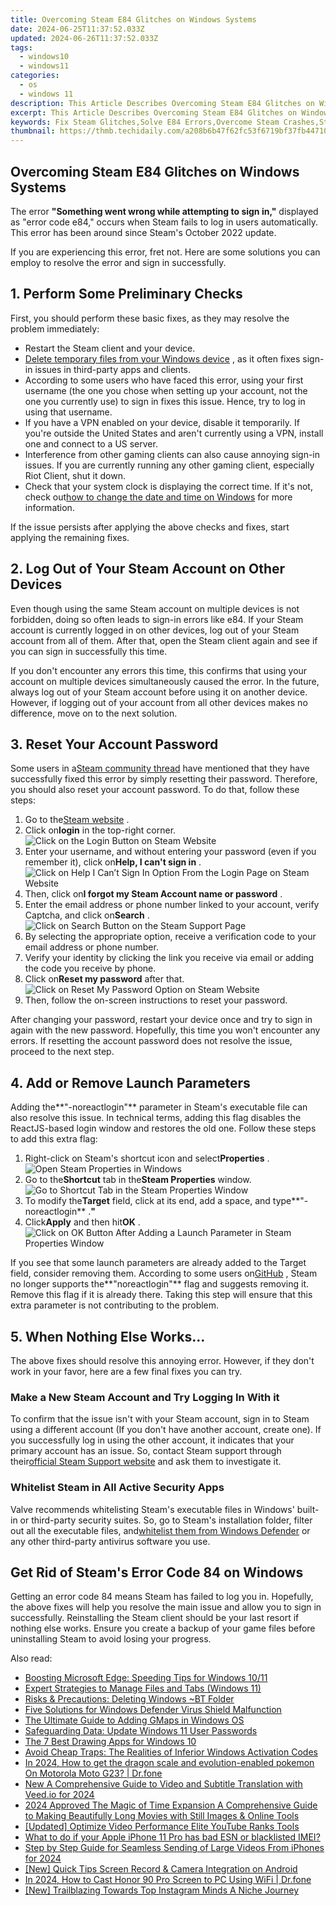 ```yaml
---
title: Overcoming Steam E84 Glitches on Windows Systems
date: 2024-06-25T11:37:52.033Z
updated: 2024-06-26T11:37:52.033Z
tags:
  - windows10
  - windows11
categories:
  - os
  - windows 11
description: This Article Describes Overcoming Steam E84 Glitches on Windows Systems
excerpt: This Article Describes Overcoming Steam E84 Glitches on Windows Systems
keywords: Fix Steam Glitches,Solve E84 Errors,Overcome Steam Crashes,Stop Game Freezes,Windows Steam Troubleshoot,Resolve Win Steam Issues,Eradicate Steam OS Bug
thumbnail: https://thmb.techidaily.com/a208b6b47f62fc53f6719bf37fb44710d3bca87f00271cab6e02272f4110e26d.jpg
---
```


## Overcoming Steam E84 Glitches on Windows Systems

 The error **"Something went wrong while attempting to sign in,"** displayed as "error code e84," occurs when Steam fails to log in users automatically. This error has been around since Steam's October 2022 update.

 If you are experiencing this error, fret not. Here are some solutions you can employ to resolve the error and sign in successfully.

## 1\. Perform Some Preliminary Checks

 First, you should perform these basic fixes, as they may resolve the problem immediately:

* Restart the Steam client and your device.
* [Delete temporary files from your Windows device](https://www.makeuseof.com/windows-11-delete-temporary-files/) , as it often fixes sign-in issues in third-party apps and clients.
* According to some users who have faced this error, using your first username (the one you chose when setting up your account, not the one you currently use) to sign in fixes this issue. Hence, try to log in using that username.
* If you have a VPN enabled on your device, disable it temporarily. If you're outside the United States and aren't currently using a VPN, install one and connect to a US server.
* Interference from other gaming clients can also cause annoying sign-in issues. If you are currently running any other gaming client, especially Riot Client, shut it down.
* Check that your system clock is displaying the correct time. If it's not, check out[how to change the date and time on Windows](https://www.makeuseof.com/windows-11-change-date-time/) for more information.

 If the issue persists after applying the above checks and fixes, start applying the remaining fixes.

## 2\. Log Out of Your Steam Account on Other Devices

 Even though using the same Steam account on multiple devices is not forbidden, doing so often leads to sign-in errors like e84\. If your Steam account is currently logged in on other devices, log out of your Steam account from all of them. After that, open the Steam client again and see if you can sign in successfully this time.

 If you don't encounter any errors this time, this confirms that using your account on multiple devices simultaneously caused the error. In the future, always log out of your Steam account before using it on another device. However, if logging out of your account from all other devices makes no difference, move on to the next solution.

## 3\. Reset Your Account Password

 Some users in a[Steam community thread](https://steamcommunity.com/discussions/forum/1/3392923906944531423/) have mentioned that they have successfully fixed this error by simply resetting their password. Therefore, you should also reset your account password. To do that, follow these steps:

1. Go to the[Steam website](https://store.steampowered.com/) .
2. Click on**login** in the top-right corner.  
![Click on the Login Button on Steam Website](https://static1.makeuseofimages.com/wordpress/wp-content/uploads/2023/03/1-click-on-the-login-button-on-steam-website.jpg)
3. Enter your username, and without entering your password (even if you remember it), click on**Help, I can't sign in** .  
![Click on Help I Can’t Sign In Option From the Login Page on Steam Website](https://static1.makeuseofimages.com/wordpress/wp-content/uploads/2023/03/2-click-on-help-i-can-t-sign-in-option-from-the-login-page-on-steam-website.jpg)
4. Then, click on**I forgot my Steam Account name or password** .
5. Enter the email address or phone number linked to your account, verify Captcha, and click on**Search** .  
![Click on Search Button on the Steam Support Page](https://static1.makeuseofimages.com/wordpress/wp-content/uploads/2023/03/3-click-on-search-button-on-the-steam-support-pag.jpg)
6. By selecting the appropriate option, receive a verification code to your email address or phone number.
7. Verify your identity by clicking the link you receive via email or adding the code you receive by phone.
8. Click on**Reset my password** after that.  
![Click on Reset My Password Option on Steam Website](https://static1.makeuseofimages.com/wordpress/wp-content/uploads/2023/03/4-click-on-reset-my-password-option-on-steam-website.jpg)
9. Then, follow the on-screen instructions to reset your password.

 After changing your password, restart your device once and try to sign in again with the new password. Hopefully, this time you won't encounter any errors. If resetting the account password does not resolve the issue, proceed to the next step.

## 4\. Add or Remove Launch Parameters

 Adding the**"-noreactlogin"** parameter in Steam's executable file can also resolve this issue. In technical terms, adding this flag disables the ReactJS-based login window and restores the old one. Follow these steps to add this extra flag:

1. Right-click on Steam's shortcut icon and select**Properties** .  
![Open Steam Properties in Windows](https://static1.makeuseofimages.com/wordpress/wp-content/uploads/2023/03/5-open-steam-properties-in-windows.jpg)
2. Go to the**Shortcut** tab in the**Steam Properties** window.  
![Go to Shortcut Tab in the Steam Properties Window](https://static1.makeuseofimages.com/wordpress/wp-content/uploads/2023/03/6-go-to-shortcut-tab-in-the-steam-properties-window.jpg)
3. To modify the**Target** field, click at its end, add a space, and type**"-noreactlogin** .**"**
4. Click**Apply** and then hit**OK** .  
![Click on OK Button After Adding a Launch Parameter in Steam Properties Window](https://static1.makeuseofimages.com/wordpress/wp-content/uploads/2023/03/7-click-on-ok-button-after-adding-a-launch-parameter-in-steam-properties-window.jpg)

 If you see that some launch parameters are already added to the Target field, consider removing them. According to some users on[GitHub](https://github.com/ValveSoftware/steam-for-linux/issues/9031) , Steam no longer supports the**"noreactlogin"** flag and suggests removing it. Remove this flag if it is already there. Taking this step will ensure that this extra parameter is not contributing to the problem.

## 5\. When Nothing Else Works…

 The above fixes should resolve this annoying error. However, if they don't work in your favor, here are a few final fixes you can try.

### Make a New Steam Account and Try Logging In With it

 To confirm that the issue isn't with your Steam account, sign in to Steam using a different account (If you don't have another account, create one). If you successfully log in using the other account, it indicates that your primary account has an issue. So, contact Steam support through their[official Steam Support website](https://help.steampowered.com/en/) and ask them to investigate it.

### Whitelist Steam in All Active Security Apps

 Valve recommends whitelisting Steam's executable files in Windows' built-in or third-party security suites. So, go to Steam's installation folder, filter out all the executable files, and[whitelist them from Windows Defender](https://www.makeuseof.com/how-to-whitelist-files-windows-defender/) or any other third-party antivirus software you use.

## Get Rid of Steam's Error Code 84 on Windows

 Getting an error code 84 means Steam has failed to log you in. Hopefully, the above fixes will help you resolve the main issue and allow you to sign in successfully. Reinstalling the Steam client should be your last resort if nothing else works. Ensure you create a backup of your game files before uninstalling Steam to avoid losing your progress.


<ins class="adsbygoogle"
     style="display:block"
     data-ad-format="autorelaxed"
     data-ad-client="ca-pub-7571918770474297"
     data-ad-slot="1223367746"></ins>



<ins class="adsbygoogle"
     style="display:block"
     data-ad-client="ca-pub-7571918770474297"
     data-ad-slot="8358498916"
     data-ad-format="auto"
     data-full-width-responsive="true"></ins>

<span class="atpl-alsoreadstyle">Also read:</span>
<div><ul>
<li><a href="https://win11.techidaily.com/boosting-microsoft-edge-speeding-tips-for-windows-1011/"><u>Boosting Microsoft Edge: Speeding Tips for Windows 10/11</u></a></li>
<li><a href="https://win11.techidaily.com/expert-strategies-to-manage-files-and-tabs-windows-11/"><u>Expert Strategies to Manage Files and Tabs (Windows 11)</u></a></li>
<li><a href="https://win11.techidaily.com/risks-and-precautions-deleting-windows-bt-folder/"><u>Risks & Precautions: Deleting Windows ~BT Folder</u></a></li>
<li><a href="https://win11.techidaily.com/five-solutions-for-windows-defender-virus-shield-malfunction/"><u>Five Solutions for Windows Defender Virus Shield Malfunction</u></a></li>
<li><a href="https://win11.techidaily.com/the-ultimate-guide-to-adding-gmaps-in-windows-os/"><u>The Ultimate Guide to Adding GMaps in Windows OS</u></a></li>
<li><a href="https://win11.techidaily.com/safeguarding-data-update-windows-11-user-passwords/"><u>Safeguarding Data: Update Windows 11 User Passwords</u></a></li>
<li><a href="https://win11.techidaily.com/the-7-best-drawing-apps-for-windows-10/"><u>The 7 Best Drawing Apps for Windows 10</u></a></li>
<li><a href="https://win11.techidaily.com/avoid-cheap-traps-the-realities-of-inferior-windows-activation-codes/"><u>Avoid Cheap Traps: The Realities of Inferior Windows Activation Codes</u></a></li>
<li><a href="https://android-pokemon-go.techidaily.com/in-2024-how-to-get-the-dragon-scale-and-evolution-enabled-pokemon-on-motorola-moto-g23-drfone-by-drfone-virtual-android/"><u>In 2024, How to get the dragon scale and evolution-enabled pokemon On Motorola Moto G23? | Dr.fone</u></a></li>
<li><a href="https://ai-voice-clone.techidaily.com/new-a-comprehensive-guide-to-video-and-subtitle-translation-with-veedio-for-2024/"><u>New A Comprehensive Guide to Video and Subtitle Translation with Veed.io for 2024</u></a></li>
<li><a href="https://some-skills.techidaily.com/2024-approved-the-magic-of-time-expansion-a-comprehensive-guide-to-making-beautifully-long-movies-with-still-images-and-online-tools/"><u>2024 Approved  The Magic of Time Expansion  A Comprehensive Guide to Making Beautifully Long Movies with Still Images & Online Tools</u></a></li>
<li><a href="https://facebook-record-videos.techidaily.com/updated-optimize-video-performance-elite-youtube-ranks-tools/"><u>[Updated] Optimize Video Performance  Elite YouTube Ranks Tools</u></a></li>
<li><a href="https://sim-unlock.techidaily.com/what-to-do-if-your-apple-iphone-11-pro-has-bad-esn-or-blacklisted-imei-by-drfone-ios/"><u>What to do if your Apple iPhone 11 Pro has bad ESN or blacklisted IMEI?</u></a></li>
<li><a href="https://fox-access.techidaily.com/step-by-step-guide-for-seamless-sending-of-large-videos-from-iphones-for-2024/"><u>Step by Step Guide for Seamless Sending of Large Videos From iPhones for 2024</u></a></li>
<li><a href="https://screen-activity-recording.techidaily.com/new-quick-tips-screen-record-and-camera-integration-on-android/"><u>[New] Quick Tips  Screen Record & Camera Integration on Android</u></a></li>
<li><a href="https://screen-mirror.techidaily.com/in-2024-how-to-cast-honor-90-pro-screen-to-pc-using-wifi-drfone-by-drfone-android/"><u>In 2024, How to Cast Honor 90 Pro Screen to PC Using WiFi | Dr.fone</u></a></li>
<li><a href="https://instagram-clips.techidaily.com/new-trailblazing-towards-top-instagram-minds-a-niche-journey/"><u>[New] Trailblazing Towards Top Instagram Minds  A Niche Journey</u></a></li>
</ul></div>
